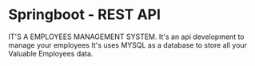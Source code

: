 # Springboot - REST API
IT'S A EMPLOYEES MANAGEMENT SYSTEM. 
It's an api development to manage your employees
It's uses MYSQL as a database to store all your
Valuable Employees data. 
